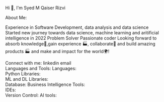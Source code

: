 Hi 👋, I'm Syed M Qaiser Rizvi

About Me:

Experience in Software Development, data analysis and data science
Started new journey towards data science, machine learning and aritificial intelligence in 2022
Problem Solver
Passionate coder
Looking forward to absorb knowledge🧠,gain experience 🏭, collaborate🤝 and build amazing products 🏭 and make and impact for the world🌍!


Connect with me:
linkedin     email            
Languages and Tools:
Languages:  
Python Libraries:     
ML and DL Libraries:      
Database: 
Business Intelligence Tools:  
IDEs:   
Version Control: 
AI tools:  


